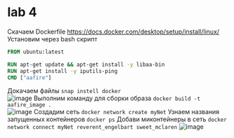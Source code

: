 # lab 4
Скачаем Dockerfile https://docs.docker.com/desktop/setup/install/linux/  
Установим через bash скрипт  
``` Dockerfile
FROM ubuntu:latest

RUN apt-get update && apt-get install -y libaa-bin
RUN apt-get install -y iputils-ping
CMD ["aafire"]
```  
Докачаем файлы ```snap instell docker```  
![image](https://github.com/user-attachments/assets/69e2177c-3e60-4e81-85f0-2aaee378b549)
Выполним команду для сборки образа ```docker build -t aafire_image .```  
![image](https://github.com/user-attachments/assets/9253e3a2-00c0-494a-84ac-c2136130d972)
Создадим сеть ```docker network create myNet```
Узнаем названия запущенных контейнеров ```docker ps```
Добави миконтейнеры в сеть ```docker network connect myNet reverent_engelbart sweet_mclaren```
![image](https://github.com/user-attachments/assets/412c1c4a-9bc7-41a5-9a45-77a089aed4d3)

